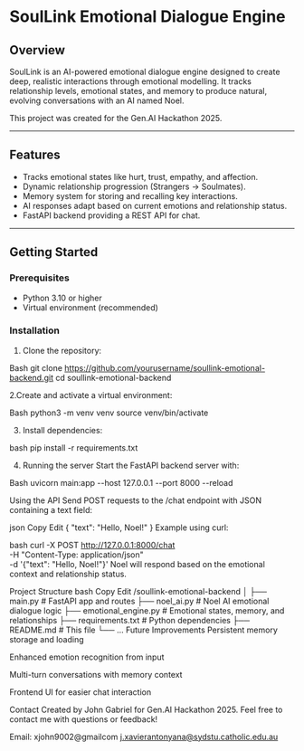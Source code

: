 # SoulLink Emotional Dialogue Engine

## Overview

SoulLink is an AI-powered emotional dialogue engine designed to create deep, realistic interactions through emotional modelling. It tracks relationship levels, emotional states, and memory to produce natural, evolving conversations with an AI named Noel.

This project was created for the Gen.AI Hackathon 2025.

---

## Features

- Tracks emotional states like hurt, trust, empathy, and affection.  
- Dynamic relationship progression (Strangers → Soulmates).  
- Memory system for storing and recalling key interactions.  
- AI responses adapt based on current emotions and relationship status.  
- FastAPI backend providing a REST API for chat.

---

## Getting Started

### Prerequisites

- Python 3.10 or higher  
- Virtual environment (recommended)

### Installation

1. Clone the repository:

Bash
git clone https://github.com/yourusername/soullink-emotional-backend.git
cd soullink-emotional-backend

2.Create and activate a virtual environment:

Bash
python3 -m venv venv
source venv/bin/activate

3. Install dependencies:

bash
pip install -r requirements.txt

4. Running the server
Start the FastAPI backend server with:

Bash
uvicorn main:app --host 127.0.0.1 --port 8000 --reload

Using the API
Send POST requests to the /chat endpoint with JSON containing a text field:

json
Copy
Edit
{
  "text": "Hello, Noel!"
}
Example using curl:

bash
curl -X POST http://127.0.0.1:8000/chat \
-H "Content-Type: application/json" \
-d '{"text": "Hello, Noel!"}'
Noel will respond based on the emotional context and relationship status.

Project Structure
bash
Copy
Edit
/soullink-emotional-backend
│
├── main.py               # FastAPI app and routes
├── noel_ai.py            # Noel AI emotional dialogue logic
├── emotional_engine.py   # Emotional states, memory, and relationships
├── requirements.txt      # Python dependencies
├── README.md             # This file
└── ...
Future Improvements
Persistent memory storage and loading

Enhanced emotion recognition from input

Multi-turn conversations with memory context

Frontend UI for easier chat interaction

Contact
Created by John Gabriel for Gen.AI Hackathon 2025.
Feel free to contact me with questions or feedback!

Email: 
xjohn9002@gmailcom
j.xavierantonyana@sydstu.catholic.edu.au

